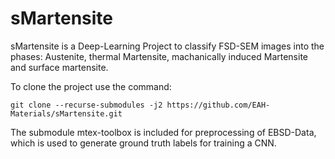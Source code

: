 # sMartensite
sMartensite is a Deep-Learning Project to classify FSD-SEM images into the phases: Austenite, thermal Martensite, machanically induced Martensite and surface martensite.

To clone the project use the command:
```
git clone --recurse-submodules -j2 https://github.com/EAH-Materials/sMartensite.git
```

The submodule mtex-toolbox is included for preprocessing of EBSD-Data, which is used to generate ground truth labels for training a CNN. 

